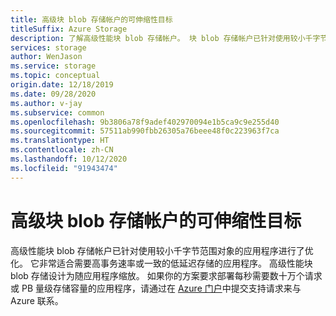 ```yaml
---
title: 高级块 blob 存储帐户的可伸缩性目标
titleSuffix: Azure Storage
description: 了解高级性能块 blob 存储帐户。 块 blob 存储帐户已针对使用较小千字节范围对象的应用程序进行了优化。
services: storage
author: WenJason
ms.service: storage
ms.topic: conceptual
origin.date: 12/18/2019
ms.date: 09/28/2020
ms.author: v-jay
ms.subservice: common
ms.openlocfilehash: 9b3806a78f9adef402970094e1b5ca9c9e255d40
ms.sourcegitcommit: 57511ab990fbb26305a76beee48f0c223963f7ca
ms.translationtype: HT
ms.contentlocale: zh-CN
ms.lasthandoff: 10/12/2020
ms.locfileid: "91943474"
---
```

# <a name="scalability-targets-for-premium-block-blob-storage-accounts"></a>高级块 blob 存储帐户的可伸缩性目标

高级性能块 blob 存储帐户已针对使用较小千字节范围对象的应用程序进行了优化。 它非常适合需要高事务速率或一致的低延迟存储的应用程序。 高级性能块 blob 存储设计为随应用程序缩放。 如果你的方案要求部署每秒需要数十万个请求或 PB 量级存储容量的应用程序，请通过在 [Azure 门户](https://portal.azure.cn/?#blade/Microsoft_Azure_Support/HelpAndSupportBlade)中提交支持请求来与 Azure 联系。
